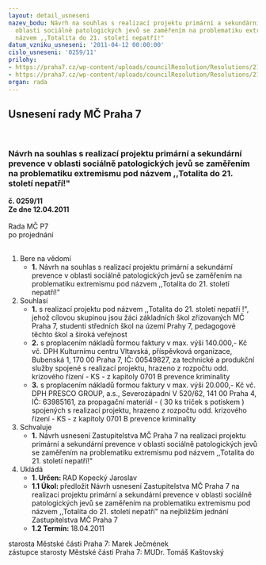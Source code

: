 ```yaml
---
layout: detail_usneseni
nazev_bodu: Návrh na souhlas s realizací projektu primární a sekundární prevence v
  oblasti sociálně patologických jevů se zaměřením na problematiku extremismu pod
  názvem ,,Totalita do 21. století nepatří!"
datum_vzniku_usneseni: '2011-04-12 00:00:00'
cislo_usneseni: '0259/11'
prilohy:
- https://praha7.cz/wp-content/uploads/councilResolution/Resolutions/21766/19-11-rozpo%c4%8det_2011.xls
- https://praha7.cz/wp-content/uploads/councilResolution/Resolutions/21766/19-11-n%c3%a1vrh_usnesen%c3%ad_zm%c4%8d.doc
organ: rada
---
```

<div id="ucUsn_pList" class="usn">
	<span><h2>Usnesení rady MČ Praha 7 </h2>
<br></span><div class="standBody">
<span><h3>Návrh na souhlas s realizací projektu primární a sekundární prevence v oblasti sociálně patologických jevů se zaměřením na problematiku extremismu pod názvem ,,Totalita do 21. století nepatří!"</h3></span><div class="center">
		<strong>č. 0259/11</strong><br>
	</div>
<div class="center">
		<strong>Ze dne 12.04.2011</strong><br><br>
	</div>Rada MČ P7<br> po projednání<br><br><ol>
<li>Bere na vědomí<ul><li>
<strong>1.</strong> Návrh na souhlas s realizací projektu primární a sekundární prevence v oblasti sociálně patologických jevů se zaměřením na problematiku extremismu pod názvem ,,Totalita do 21. století nepatří!"</li></ul>
</li>
<li>Souhlasí<ul>
<li>
<strong>1.</strong> s realizací projektu pod názvem ,,Totalita do 21. století nepatří !", jehož cílovou skupinou jsou žáci základních škol zřizovaných MČ Praha 7, studenti středních škol na území Prahy 7, pedagogové těchto škol a široká veřejnost</li>
<li>
<strong>2.</strong> s proplacením nákladů formou faktury v max. výši 140.000,- Kč vč. DPH Kulturnímu centru Vltavská, příspěvková organizace, Bubenská 1, 170 00  Praha 7, IČ: 00549827, za technické a produkční služby spojené s realizací projektu, hrazeno z rozpočtu odd. krizového řízení - KS - z kapitoly 0701 B prevence kriminality</li>
<li>
<strong>3.</strong> s proplacením nákladů formou faktury v max. výši 20.000,- Kč vč. DPH  PRESCO GROUP, a.s., Severozápadní V 520/62, 141 00 Praha 4, IČ: 63985161, za propagační materiál - ( 30 ks triček s potiskem ) spojených s realizací projektu, hrazeno z rozpočtu odd. krizového řízení - KS - z kapitoly 0701 B prevence kriminality</li>
</ul>
</li>
<li>Schvaluje<ul><li>
<strong>1.</strong> Návrh usnesení Zastupitelstva MČ Praha 7 na realizaci projektu primární a sekundární prevence v oblasti sociálně patologických jevů se zaměřením na problematiku extremismu pod názvem ,,Totalita do 21. století nepatří!"</li></ul>
</li>
<li>Ukládá<ul>
<li>
<strong>1. Určen: </strong>RAD Kopecký Jaroslav</li>
<li>
<strong>1.1 Úkol: </strong>předložit Návrh usnesení Zastupitelstva MČ Praha 7 na realizaci projektu primární a sekundární prevence v oblasti sociálně patologických jevů se zaměřením na problematiku extremismu pod názvem ,,Totalita do 21. století nepatří" na nejbližším jednání Zastupitelstva MČ Praha 7 </li>
<li>
<strong>1.2 Termín: </strong>18.04.2011</li>
</ul>
</li>
</ol>starosta Městské části Praha 7: Marek Ječmének<br>zástupce starosty Městské části Praha 7: MUDr. Tomáš Kaštovský 
</div>
</div>